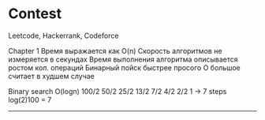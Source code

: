 # Contest
Leetcode, Hackerrank, Codeforce

Chapter 1
Время выражается как O(n)
Скорость алгоритмов не измеряется в секундах
Время выполнения алгоритма описывается ростом кол. операций
Бинарный пойск быстрее просого
О большое считает в худшем случае

Binary search O(logn)
100/2 50/2 25/2 13/2 7/2 4/2 2/2 1 -> 7 steps
log(2)100 = 7

----------------------------------